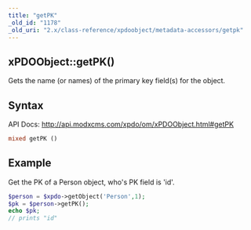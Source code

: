 ```yaml
---
title: "getPK"
_old_id: "1178"
_old_uri: "2.x/class-reference/xpdoobject/metadata-accessors/getpk"
---
```


## xPDOObject::getPK()

Gets the name (or names) of the primary key field(s) for the object.

## Syntax

API Docs: <http://api.modxcms.com/xpdo/om/xPDOObject.html#getPK>

``` php 
mixed getPK ()
```

## Example

Get the PK of a Person object, who's PK field is 'id'.

``` php 
$person = $xpdo->getObject('Person',1);
$pk = $person->getPK();
echo $pk;
// prints "id"
```